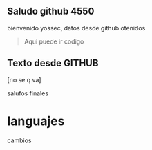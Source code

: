 ## Saludo github 4550

bienvenido yossec, datos desde github otenidos
> Aqui puede ir codigo
>
## Texto desde GITHUB
[no se q va]

salufos finales
# languajes
 cambios 
 
